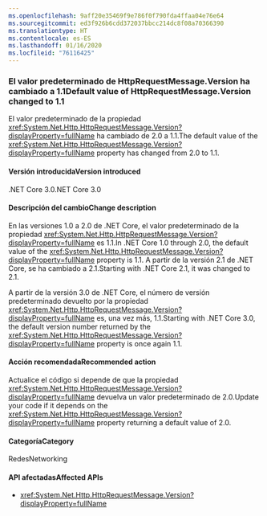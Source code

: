 ```yaml
---
ms.openlocfilehash: 9aff20e35469f9e786f0f790fda4ffaa04e76e64
ms.sourcegitcommit: ed3f926b6cdd372037bbcc214dc8f08a70366390
ms.translationtype: HT
ms.contentlocale: es-ES
ms.lasthandoff: 01/16/2020
ms.locfileid: "76116425"
---
```

### <a name="default-value-of-httprequestmessageversion-changed-to-11"></a><span data-ttu-id="a6e33-101">El valor predeterminado de HttpRequestMessage.Version ha cambiado a 1.1</span><span class="sxs-lookup"><span data-stu-id="a6e33-101">Default value of HttpRequestMessage.Version changed to 1.1</span></span>

<span data-ttu-id="a6e33-102">El valor predeterminado de la propiedad <xref:System.Net.Http.HttpRequestMessage.Version?displayProperty=fullName> ha cambiado de 2.0 a 1.1.</span><span class="sxs-lookup"><span data-stu-id="a6e33-102">The default value of the <xref:System.Net.Http.HttpRequestMessage.Version?displayProperty=fullName> property has changed from 2.0 to 1.1.</span></span>

#### <a name="version-introduced"></a><span data-ttu-id="a6e33-103">Versión introducida</span><span class="sxs-lookup"><span data-stu-id="a6e33-103">Version introduced</span></span>

<span data-ttu-id="a6e33-104">.NET Core 3.0</span><span class="sxs-lookup"><span data-stu-id="a6e33-104">.NET Core 3.0</span></span>

#### <a name="change-description"></a><span data-ttu-id="a6e33-105">Descripción del cambio</span><span class="sxs-lookup"><span data-stu-id="a6e33-105">Change description</span></span>

<span data-ttu-id="a6e33-106">En las versiones 1.0 a 2.0 de .NET Core, el valor predeterminado de la propiedad <xref:System.Net.Http.HttpRequestMessage.Version?displayProperty=fullName> es 1.1.</span><span class="sxs-lookup"><span data-stu-id="a6e33-106">In .NET Core 1.0 through 2.0, the default value of the <xref:System.Net.Http.HttpRequestMessage.Version?displayProperty=fullName> property is 1.1.</span></span> <span data-ttu-id="a6e33-107">A partir de la versión 2.1 de .NET Core, se ha cambiado a 2.1.</span><span class="sxs-lookup"><span data-stu-id="a6e33-107">Starting with .NET Core 2.1, it was changed to 2.1.</span></span>

<span data-ttu-id="a6e33-108">A partir de la versión 3.0 de .NET Core, el número de versión predeterminado devuelto por la propiedad <xref:System.Net.Http.HttpRequestMessage.Version?displayProperty=fullName> es, una vez más, 1.1.</span><span class="sxs-lookup"><span data-stu-id="a6e33-108">Starting with .NET Core 3.0, the default version number returned by the <xref:System.Net.Http.HttpRequestMessage.Version?displayProperty=fullName> property is once again 1.1.</span></span>

#### <a name="recommended-action"></a><span data-ttu-id="a6e33-109">Acción recomendada</span><span class="sxs-lookup"><span data-stu-id="a6e33-109">Recommended action</span></span>

<span data-ttu-id="a6e33-110">Actualice el código si depende de que la propiedad <xref:System.Net.Http.HttpRequestMessage.Version?displayProperty=fullName> devuelva un valor predeterminado de 2.0.</span><span class="sxs-lookup"><span data-stu-id="a6e33-110">Update your code if it depends on the <xref:System.Net.Http.HttpRequestMessage.Version?displayProperty=fullName> property returning a default value of 2.0.</span></span>

#### <a name="category"></a><span data-ttu-id="a6e33-111">Categoría</span><span class="sxs-lookup"><span data-stu-id="a6e33-111">Category</span></span>

<span data-ttu-id="a6e33-112">Redes</span><span class="sxs-lookup"><span data-stu-id="a6e33-112">Networking</span></span>

#### <a name="affected-apis"></a><span data-ttu-id="a6e33-113">API afectadas</span><span class="sxs-lookup"><span data-stu-id="a6e33-113">Affected APIs</span></span>

- <xref:System.Net.Http.HttpRequestMessage.Version?displayProperty=fullName>

<!--
a def
### Affected APIs

- `P:System.Net.Http.HttpRequestMessage.Version`

-->

